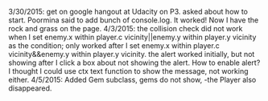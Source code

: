 3/30/2015: get on google hangout at Udacity on P3. asked about how to start. Poormina said to add bunch of console.log. It worked! Now I have the rock and grass on the page.
4/3/2015: the collision check did not work when I set enemy.x within player.c vicinity||enemy.y within player.y vicinity as the condition; only worked after I set enemy.x within player.c vicinity&&enemy.y within player.y vicinity. the alert worked initially, but not showing after I click a box about not showing the alert. How to enable alert? I thought I could use ctx text function to show the message, not working either.
4/5/2015: Added Gem subclass, gems do not show, -the Player also disappeared.